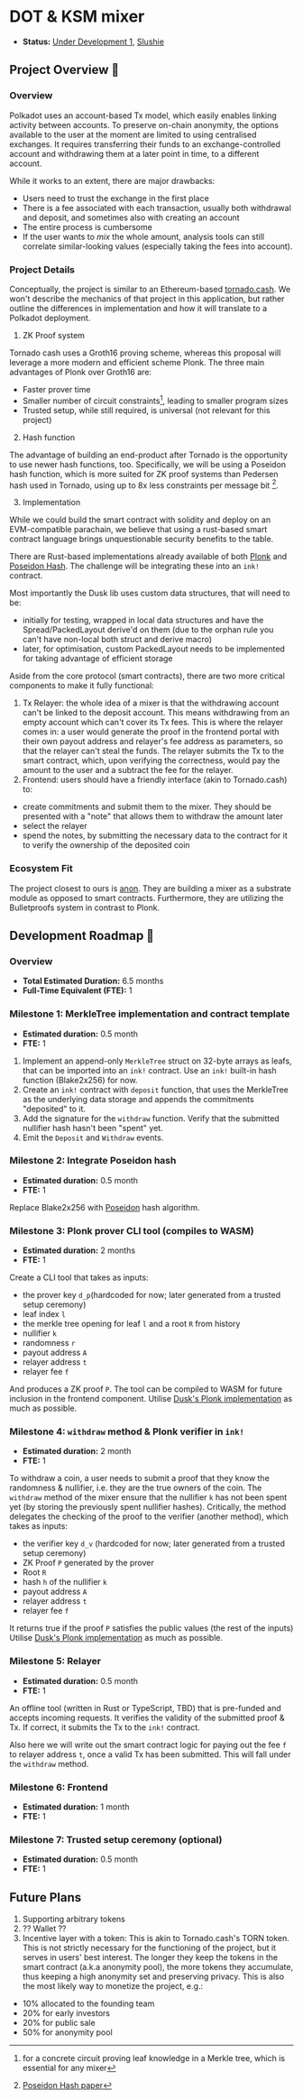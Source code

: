 # DOT & KSM mixer

* **Status:** [Under Development 1](https://github.com/w3f/Grants-Program/blob/master/applications/MIXERv2.md), [Slushie](https://github.com/w3f/Grants-Program/blob/master/applications/Slushie%20Mixer.md)

## Project Overview :page_facing_up:

### Overview

Polkadot uses an account-based Tx model, which easily enables linking activity between accounts.
To preserve on-chain anonymity, the options available to the user at the moment are limited to using centralised exchanges.
It requires transferring their funds to an exchange-controlled account and withdrawing them at a later point in time, to a different account.

While it works to an extent, there are major drawbacks:

* Users need to trust the exchange in the first place
* There is a fee associated with each transaction, usually both withdrawal and deposit, and sometimes also with creating an account
* The entire process is cumbersome
* If the user wants to *mix* the whole amount, analysis tools can still correlate similar-looking values (especially taking the fees into account).

### Project Details

Conceptually, the project is similar to an Ethereum-based [tornado.cash](https://tornado.cash/). We won't describe the mechanics of that project in this application, but rather outline the differences in implementation and how it will translate to a Polkadot deployment.

1. ZK Proof system

Tornado cash uses a Groth16 proving scheme, whereas this proposal will leverage a more modern and efficient scheme Plonk.
The three main advantages of Plonk over Groth16 are:

* Faster prover time
* Smaller number of circuit constraints[^1], leading to smaller program sizes
* Trusted setup, while still required, is universal (not relevant for this project)

[^1]: for a concrete circuit proving leaf knowledge in a Merkle tree, which is essential for any mixer

2. Hash function

The advantage of building an end-product after Tornado is the opportunity to use newer hash functions, too. Specifically, we will be using a Poseidon hash function, which is more suited for ZK proof systems than Pedersen hash used in Tornado, using up to 8x less constraints per message bit [^2].

[^2]: [Poseidon Hash paper](https://eprint.iacr.org/2019/458.pdf)

3. Implementation

While we could build the smart contract with solidity and deploy on an EVM-compatible parachain, we believe that using a rust-based smart contract language brings unquestionable security benefits to the table.

There are Rust-based implementations already available of both [Plonk](https://github.com/dusk-network/plonk) and [Poseidon Hash](https://github.com/dusk-network/Poseidon252/). The challenge will be integrating these into an `ink!` contract.

Most importantly the Dusk lib uses custom data structures, that will need to be:
 - initially for testing, wrapped in local data structures and have the Spread/PackedLayout derive'd on them (due to the orphan rule you can't have non-local both struct and derive macro)
 - later, for optimisation, custom PackedLayout needs to be implemented for taking advantage of efficient storage


Aside from the core protocol (smart contracts), there are two more critical components to make it fully functional:
1. Tx Relayer: the whole idea of a mixer is that the withdrawing account can't be linked to the deposit account. This means withdrawing from an empty account which can't cover its Tx fees. This is where the relayer comes in: a user would generate the proof in the frontend portal with their own payout address and relayer's fee address as parameters, so that the relayer can't steal the funds. The relayer submits the Tx to the smart contract, which, upon verifying the correctness, would pay the amount to the user and a subtract the fee for the relayer.
2. Frontend: users should have a friendly interface (akin to Tornado.cash) to:
  - create commitments and submit them to the mixer. They should be presented with a "note" that allows them to withdraw the amount later
  - select the relayer
  - spend the notes, by submitting the necessary data to the contract for it to verify the ownership of the deposited coin

### Ecosystem Fit

The project closest to ours is [anon](https://github.com/webb-tools/anon). They are building a mixer as a substrate module as opposed to smart contracts. Furthermore, they are utilizing the Bulletproofs system in contrast to Plonk.


## Development Roadmap :nut_and_bolt:

### Overview

* **Total Estimated Duration:** 6.5 months
* **Full-Time Equivalent (FTE):**  1


### Milestone 1: MerkleTree implementation and contract template

* **Estimated duration:** 0.5 month
* **FTE:**  1

1. Implement an append-only `MerkleTree` struct on 32-byte arrays as leafs, that can be imported into an `ink!` contract. Use an `ink!` built-in hash function (Blake2x256) for now.
2. Create an `ink!` contract with `deposit` function, that uses the MerkleTree as the underlying data storage and appends the commitments "deposited" to it.
3. Add the signature for the `withdraw` function. Verify that the submitted nullifier hash hasn't been "spent" yet.
4. Emit the `Deposit` and `Withdraw` events.

### Milestone 2: Integrate Poseidon hash

* **Estimated duration:** 0.5 month
* **FTE:**  1

Replace Blake2x256 with [Poseidon](https://github.com/dusk-network/Poseidon252/) hash algorithm.

### Milestone 3: Plonk prover CLI tool (compiles to WASM)

* **Estimated duration:** 2 months
* **FTE:**  1
 
Create a CLI tool that takes as inputs:
- the prover key `d_p`(hardcoded for now; later generated from a trusted setup ceremony)
- leaf index `l`
- the merkle tree opening for leaf `l` and a root `R` from history
- nullifier `k`
- randomness `r`
- payout address `A`
- relayer address `t`
- relayer fee `f`

And produces a ZK proof `P`. The tool can be compiled to WASM for future inclusion in the frontend component.
Utilise [Dusk's Plonk implementation](https://github.com/dusk-network/plonk) as much as possible.

### Milestone 4: `withdraw` method & Plonk verifier in `ink!`

* **Estimated duration:** 2 month
* **FTE:**  1

To withdraw a coin, a user needs to submit a proof that they know the randomness & nullifier, i.e. they are the true owners of the coin.
The `withdraw` method of the mixer ensure that the nullifier `k` has not been spent yet (by storing the previously spent nullifier hashes).
Critically, the method delegates the checking of the proof to the verifier (another method), which takes as inputs:
- the verifier key `d_v` (hardcoded for now; later generated from a trusted setup ceremony)
- ZK Proof `P` generated by the prover
- Root `R`
- hash `h` of the nullifier `k`
- payout address `A`
- relayer address `t`
- relayer fee `f`

It returns true if the proof `P` satisfies the public values (the rest of the inputs)
Utilise [Dusk's Plonk implementation](https://github.com/dusk-network/plonk) as much as possible.

### Milestone 5: Relayer

* **Estimated duration:** 0.5 month
* **FTE:**  1

An offline tool (written in Rust or TypeScript, TBD) that is pre-funded and accepts incoming requests.
It verifies the validity of the submitted proof & Tx. If correct, it submits the Tx to the `ink!` contract.

Also here we will write out the smart contract logic for paying out the fee `f` to relayer address `t`, once a valid Tx has been submitted. This will fall under the `withdraw` method.

### Milestone 6: Frontend

* **Estimated duration:** 1 month
* **FTE:**  1

### Milestone 7: Trusted setup ceremony (optional)

* **Estimated duration:** 0.5 month
* **FTE:**  1

## Future Plans

1. Supporting arbitrary tokens
2. ?? Wallet ??
3. Incentive layer with a token: This is akin to Tornado.cash's TORN token. This is not strictly necessary for the functioning of the project, but it serves in users' best interest. The longer they keep the tokens in the smart contract (a.k.a anonymity pool), the more tokens they accumulate, thus keeping a high anonymity set and preserving privacy. This is also the most likely way to monetize the project, e.g.:
  - 10% allocated to the founding team
  - 20% for early investors
  - 20% for public sale
  - 50% for anonymity pool
